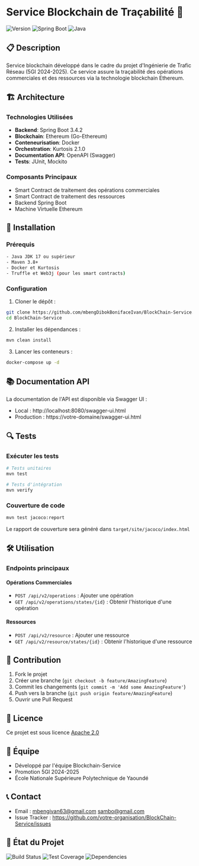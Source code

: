 # Service Blockchain de Traçabilité 🔗
![Version](https://img.shields.io/badge/version-2.0.0-blue.svg)
![Spring Boot](https://img.shields.io/badge/Spring%20Boot-3.4.2-green.svg)
![Java](https://img.shields.io/badge/Java-17-orange.svg)

## 📋 Description
Service blockchain développé dans le cadre du projet d'Ingénierie de Trafic Réseau (5GI 2024-2025). Ce service assure la traçabilité des opérations commerciales et des ressources via la technologie blockchain Ethereum.

## 🏗 Architecture

### Technologies Utilisées
- **Backend**: Spring Boot 3.4.2
- **Blockchain**: Ethereum (Go-Ethereum)
- **Conteneurisation**: Docker
- **Orchestration**: Kurtosis 2.1.0
- **Documentation API**: OpenAPI (Swagger)
- **Tests**: JUnit, Mockito

### Composants Principaux
- Smart Contract de traitement des opérations commerciales
- Smart Contract de traitement des ressources
- Backend Spring Boot
- Machine Virtuelle Ethereum

## 🚀 Installation

### Prérequis
```bash
- Java JDK 17 ou supérieur
- Maven 3.8+
- Docker et Kurtosis
- Truffle et Web3j (pour les smart contracts)
```

### Configuration
1. Cloner le dépôt :
```bash
git clone https://github.com/mbengDibokBonifaceIvan/BlockChain-Service.git
cd BlockChain-Service
```

2. Installer les dépendances :
```bash
mvn clean install
```

3. Lancer les conteneurs :
```bash
docker-compose up -d
```

## 📚 Documentation API

La documentation de l'API est disponible via Swagger UI :
- Local : http://localhost:8080/swagger-ui.html
- Production : https://votre-domaine/swagger-ui.html

## 🔍 Tests

### Exécuter les tests
```bash
# Tests unitaires
mvn test

# Tests d'intégration
mvn verify
```

### Couverture de code
```bash
mvn test jacoco:report
```
Le rapport de couverture sera généré dans `target/site/jacoco/index.html`

## 🛠 Utilisation

### Endpoints principaux

#### Opérations Commerciales
- `POST /api/v2/operations` : Ajouter une opération
- `GET /api/v2/operations/states/{id}` : Obtenir l'historique d'une opération

#### Ressources
- `POST /api/v2/resource` : Ajouter une ressource
- `GET /api/v2/resource/states/{id}` : Obtenir l'historique d'une ressource

## 🤝 Contribution
1. Fork le projet
2. Créer une branche (`git checkout -b feature/AmazingFeature`)
3. Commit les changements (`git commit -m 'Add some AmazingFeature'`)
4. Push vers la branche (`git push origin feature/AmazingFeature`)
5. Ouvrir une Pull Request

## 📝 Licence
Ce projet est sous licence [Apache 2.0](http://springdoc.org)

## 👥 Équipe
- Développé par l'équipe Blockchain-Service
- Promotion 5GI 2024-2025
- École Nationale Supérieure Polytechnique de Yaoundé

## 📞 Contact
- Email : mbengivan63@gmail.com  sambo@gmail.com
- Issue Tracker : https://github.com/votre-organisation/BlockChain-Service/issues

## 🔄 État du Projet
![Build Status](https://img.shields.io/badge/build-passing-brightgreen.svg)
![Test Coverage](https://img.shields.io/badge/coverage-87%25-green.svg)
![Dependencies](https://img.shields.io/badge/dependencies-up%20to%20date-brightgreen.svg)